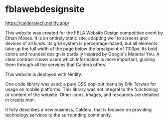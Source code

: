 # fblawebdesignsite

https://calderatech.netlify.app/

This website was created for the FBLA Website Design competitive event by Ethan Moses. It is an entirely static site, adapting well to screens and devices of all kinds. Its grid system is percentage-based, but all elements take up the full width of the page below the breakpoint of 1100px. Its bold colors and rounded design is partially inspired by Google's Material You. A clear contrast shows users which information is more important, guiding them through all the services that Caldera offers.

This website is deployed with Netlify.

One code library was used: a pure CSS pop-out menu by Erik Terwan for usage on mobile platforms. This library was not integral to the functioning or content of the website. Other icons, images, and resources are detailed in credits.html.

It fully describes a new business, Caldera, that is focused on providing technology services to the surrounding community.
